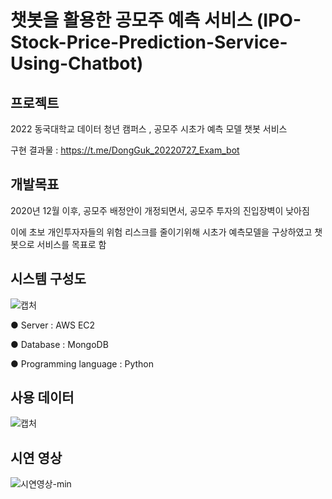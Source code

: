 # 챗봇을 활용한 공모주 예측 서비스        (IPO-Stock-Price-Prediction-Service-Using-Chatbot)



## 프로젝트
2022 동국대학교 데이터 청년 캠퍼스 , 공모주 시초가 예측 모델 챗봇 서비스</p>
구현 결과물 : https://t.me/DongGuk_20220727_Exam_bot

## 개발목표
2020년 12월 이후, 공모주 배정안이 개정되면서, 공모주 투자의 진입장벽이 낮아짐</p>
이에 초보 개인투자자들의 위험 리스크를 줄이기위해 시초가 예측모델을 구상하였고 챗봇으로 서비스를 목표로 함

## 시스템 구성도

![캡처](https://user-images.githubusercontent.com/93048764/187399465-5f71501b-b624-4135-be21-ad464b7a96d9.JPG)

● Server : AWS EC2</p>
● Database : MongoDB</p>
● Programming language  : Python</p>

## 사용 데이터
![캡처](https://user-images.githubusercontent.com/93048764/187399947-ace0cef5-f8c9-442b-89aa-bcc2cfcd3b6f.JPG)


## 시연 영상
![시연영상-min](https://user-images.githubusercontent.com/93048764/187015008-a032d11b-4116-46db-8ebe-a0b4090f87e9.gif)
